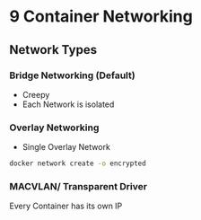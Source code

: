 # 9 Container Networking

## Network Types

### Bridge Networking (Default)

- Creepy
- Each Network is isolated

### Overlay Networking

- Single Overlay Network

```bash
docker network create -o encrypted
```

### MACVLAN/ Transparent Driver

Every Container has its own IP

   

